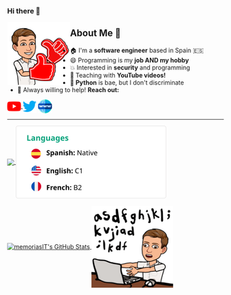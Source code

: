 ### Hi there 👋

<!-- About me image -->
<img src='https://github.com/memoriasIT/memoriasIT/blob/master/pointme.png' align='left' width='29%'>

##  About Me :wave: 
- :house: I'm a <b>software engineer</b> based in Spain 🇪🇸  </a>
- 😄 Programming is my <b>job AND my hobby</b>
- :boom: Interested in <b> security</b> and programming
- :movie_camera: Teaching with <b>YouTube videos! </b>
- :snake: <b>Python</b> is bae, but I don't discriminate
- 💬 Always willing to help! <b>Reach out:</b>

<!-- comment -->
  <a  href="https://www.youtube.com/c/memoriasdeuninformatico"><img align="center" alt="YouTube" title="YouTube" height="32" width="32" src="https://raw.githubusercontent.com/memoriasIT/memoriasIT/04b58c21f0f34c7b39bfe835530e7e6ec75d28ff/youtube.svg">    </a>
  <a href="https://twitter.com/memoriasit"><img align="center" alt="Twitter" title="Twitter" height="32" width="32" src="https://raw.githubusercontent.com/memoriasIT/memoriasIT/04b58c21f0f34c7b39bfe835530e7e6ec75d28ff/twitter(1).svg"></a>
    <a href="https://memoriasit.github.io/"><img align="center" alt="Website" title="Website" height="32" width="32" src="https://raw.githubusercontent.com/memoriasIT/memoriasIT/8f50100231695a8f1e13d7d97bf4b1f4e65e2a1e/www.svg"></a>
 


---

<a href="https://github.com/memoriasIT">
  <img align="center" src="https://github-readme-stats.vercel.app/api/top-langs/?username=memoriasIT&layout=compact&show_icons=true&line_height=27&count_private=true&title_color=04a37c&text_color=000&icon_color=2bbc8a&bg_color=fff" />
</a>



<a href="https://github.com/memoriasIT">
  <img align="center" src="https://raw.githubusercontent.com/memoriasIT/memoriasIT/3d06185ec2a1d905f45b22e46c153b37fa41e27b/languagesProfile.svg"/ height='170px'>
</a>

<br>
<br>



<a href="https://github.com/memoriasIT">
  <img align="center" src="https://github-readme-stats.vercel.app/api?username=memoriasIT&include_all_commits=true&layout=compact&show_icons=true&line_height=27&count_private=true&title_color=04a37c&text_color=000&icon_color=2bbc8a&bg_color=fff" alt="memoriasIT's GitHub Stats"/>
</a>
<a href="https://github.com/memoriasIT">
<img src='https://raw.githubusercontent.com/memoriasIT/memoriasIT/master/languages.png' align='center' height='190px'>
</a>


